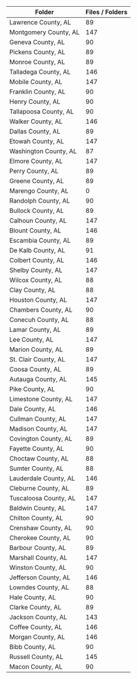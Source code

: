 | Folder                |   Files / Folders |
|-----------------------|-------------------|
| Lawrence County, AL   |                89 |
| Montgomery County, AL |               147 |
| Geneva County, AL     |                90 |
| Pickens County, AL    |                89 |
| Monroe County, AL     |                89 |
| Talladega County, AL  |               146 |
| Mobile County, AL     |               147 |
| Franklin County, AL   |                90 |
| Henry County, AL      |                90 |
| Tallapoosa County, AL |                90 |
| Walker County, AL     |               146 |
| Dallas County, AL     |                89 |
| Etowah County, AL     |               147 |
| Washington County, AL |                87 |
| Elmore County, AL     |               147 |
| Perry County, AL      |                89 |
| Greene County, AL     |                89 |
| Marengo County, AL    |                 0 |
| Randolph County, AL   |                90 |
| Bullock County, AL    |                89 |
| Calhoun County, AL    |               147 |
| Blount County, AL     |               146 |
| Escambia County, AL   |                89 |
| De Kalb County, AL    |                91 |
| Colbert County, AL    |               146 |
| Shelby County, AL     |               147 |
| Wilcox County, AL     |                88 |
| Clay County, AL       |                88 |
| Houston County, AL    |               147 |
| Chambers County, AL   |                90 |
| Conecuh County, AL    |                88 |
| Lamar County, AL      |                89 |
| Lee County, AL        |               147 |
| Marion County, AL     |                89 |
| St. Clair County, AL  |               147 |
| Coosa County, AL      |                89 |
| Autauga County, AL    |               145 |
| Pike County, AL       |                90 |
| Limestone County, AL  |               147 |
| Dale County, AL       |               146 |
| Cullman County, AL    |               147 |
| Madison County, AL    |               147 |
| Covington County, AL  |                89 |
| Fayette County, AL    |                90 |
| Choctaw County, AL    |                88 |
| Sumter County, AL     |                88 |
| Lauderdale County, AL |               146 |
| Cleburne County, AL   |                89 |
| Tuscaloosa County, AL |               147 |
| Baldwin County, AL    |               147 |
| Chilton County, AL    |                90 |
| Crenshaw County, AL   |                90 |
| Cherokee County, AL   |                90 |
| Barbour County, AL    |                89 |
| Marshall County, AL   |               147 |
| Winston County, AL    |                90 |
| Jefferson County, AL  |               146 |
| Lowndes County, AL    |                88 |
| Hale County, AL       |                90 |
| Clarke County, AL     |                89 |
| Jackson County, AL    |               143 |
| Coffee County, AL     |               146 |
| Morgan County, AL     |               146 |
| Bibb County, AL       |                90 |
| Russell County, AL    |               145 |
| Macon County, AL      |                90 |